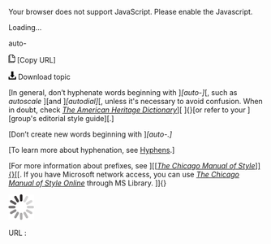 Your browser does not support JavaScript. Please enable the Javascript.

Loading...

auto-

![Copy URL](back-end_files/Copy.png) [Copy URL]

![Download](back-end_files/Download.png)
Download topic

[In general, don’t hyphenate words beginning with ]*[auto-]*[, such as *autoscale* ][and ]*[autodial]*[, unless it's necessary to avoid confusion. When in doubt, check [*The American Heritage Dictionary*](https://ahdictionary.com/)][ ]{}[or refer to your ][group's editorial style guide][.]

[Don’t create new words beginning with ]*[auto-.]*

[To learn more about hyphenation, see [Hyphens](https://worldready.cloudapp.net/Styleguide/Read?id=2700&topicid=28765).]

[For more information about prefixes, see ][[[*The Chicago Manual of Style*]]{}](http://www.chicagomanualofstyle.org/home.html)[[. If you have Microsoft network access, you can use [*The Chicago Manual of Style Online*](http://aka.ms/mslibrary/cms) through MS Library. ]]{}

![In progress](back-end_files/activity-large.gif)

URL :


